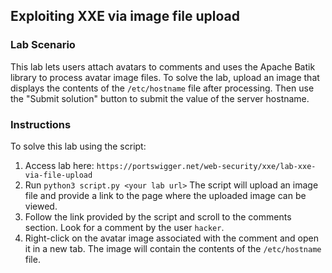 ## Exploiting XXE via image file upload
### Lab Scenario
This lab lets users attach avatars to comments and uses the Apache Batik library to process avatar image files.
To solve the lab, upload an image that displays the contents of the `/etc/hostname` file after processing. Then use the "Submit solution" button to submit the value of the server hostname.

### Instructions
To solve this lab using the script:
1. Access lab here: `https://portswigger.net/web-security/xxe/lab-xxe-via-file-upload`
2. Run `python3 script.py <your lab url>` The script will upload an image file and provide a link to the page where the uploaded image can be viewed.
3. Follow the link provided by the script and scroll to the comments section. Look for a comment by the user `hacker`.
4. Right-click on the avatar image associated with the comment and open it in a new tab. The image will contain the contents of the `/etc/hostname` file.
